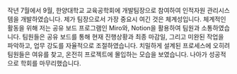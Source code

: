작년 7월에서 9월, 한양대학교 교육공학회에 개발팀장으로 참여하여 인적자원 관리시스템을 개발하였습니다. 제가 팀장으로서 가장 중요시 여긴 것은 체계성입니다. 체계적인 활동을 위해 저는 공유 보드 프로그램인 Miro와, Notion을 활용하여 팀원과 소통하였습니다. 팀원들은 공유 보드를 통해 현재 진행상황과 최종 마감일, 그리고 미완된 작업을 파악하고, 업무 강도를 자율적으로 조절하였습니다. 치밀하게 설계된 프로세스에 오히려 팀원들은 여유를 찾고, 온전히 프로젝트에 몰입하는 모습을 보였습니다. 나아가 성공적으로 학회를 마무리했습니다.